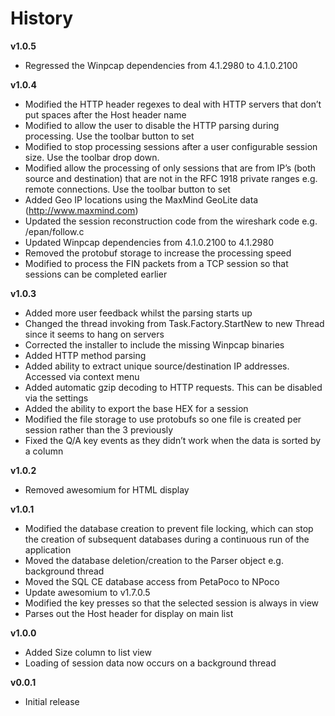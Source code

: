# History #

**v1.0.5**

- Regressed the Winpcap dependencies from 4.1.2980 to 4.1.0.2100 

**v1.0.4**

- Modified the HTTP header regexes to deal with HTTP servers that don’t put spaces after the Host header name
- Modified to allow the user to disable the HTTP parsing during processing. Use the toolbar button to set
- Modified to stop processing sessions after a user configurable session size. Use the toolbar drop down.
- Modified allow the processing of only sessions that are from IP’s (both source and destination) that are not in the RFC 1918 private ranges e.g. remote connections. Use the toolbar button to set
- Added Geo IP locations using the MaxMind GeoLite data (http://www.maxmind.com)
- Updated the session reconstruction code from the wireshark code e.g. /epan/follow.c
- Updated Winpcap dependencies from 4.1.0.2100 to 4.1.2980
- Removed the protobuf storage to increase the processing speed
- Modified to process the FIN packets from a TCP session so that sessions can be completed earlier
 
**v1.0.3**

- Added more user feedback whilst the parsing starts up
- Changed the thread invoking from Task.Factory.StartNew to new Thread since it seems to hang on servers
- Corrected the installer to include the missing Winpcap binaries
- Added HTTP method parsing
- Added ability to extract unique source/destination IP addresses. Accessed via context menu
- Added automatic gzip decoding to HTTP requests. This can be disabled via the settings
- Added the ability to export the base HEX for a session
- Modified the file storage to use protobufs so one file is created per session rather than the 3 previously
- Fixed the Q/A key events as they didn’t work when the data is sorted by a column

**v1.0.2**

- Removed awesomium for HTML display

**v1.0.1**

- Modified the database creation to prevent file locking, which can stop the creation of subsequent databases during a continuous run of the application
- Moved the database deletion/creation to the Parser object e.g. background thread
- Moved the SQL CE database access from PetaPoco to NPoco
- Update awesomium to v1.7.0.5
- Modified the key presses so that the selected session is always in view
- Parses out the Host header for display on main list

**v1.0.0**

- Added Size column to list view
- Loading of session data now occurs on a background thread
 
**v0.0.1**

- Initial release
